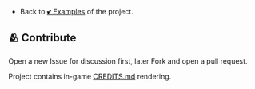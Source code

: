 
- Back to [💕 Examples](https://github.com/TinyTakinTeller/TakinGodotTemplate/blob/master/.github/docs/EXAMPLES.md) of the project.



## 🫂 Contribute


Open a new Issue for discussion first, later Fork and open a pull request.

Project contains in-game [CREDITS.md](https://github.com/TinyTakinTeller/TakinGodotTemplate/blob/master/godot/CREDITS.md) rendering.
